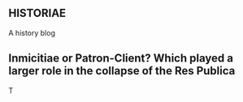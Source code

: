 ## HISTORIAE
A history blog
## Inmicitiae or Patron-Client? Which played a larger role in the collapse of the Res Publica
T
